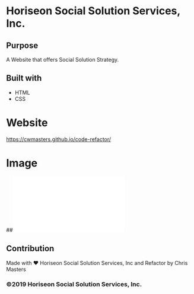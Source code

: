 # Horiseon Social Solution Services, Inc.

## Purpose
A Website that offers Social Solution Strategy.

## Built with
* HTML
* CSS

# Website
https://cwmasters.github.io/code-refactor/

# Image
##![alt text](file:///Users/chrismasters/Desktop/projects/code-refactor/index.html)

## Contribution
Made with ❤️ Horiseon Social Solution Services, Inc and Refactor by Chris Masters

### ©2019 Horiseon Social Solution Services, Inc.
